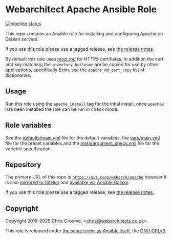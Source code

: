 # Webarchitect Apache Ansible Role

[![pipeline status](https://git.coop/webarch/apache/badges/master/pipeline.svg)](https://git.coop/webarch/apache/-/commits/master)

This repo contains an Ansible role for installing and configuring Apache on Debian servers.

If you use this role please use a tagged release, see [the release notes](https://git.coop/webarch/apache/-/releases).

By default this role uses [mod_md](https://github.com/icing/mod_md/) for HTTPS certifiates, in addition the cert and key matching the `inventory_hostname` are be copied for use by other applications, specifically Exim, see the `apache_md_cert_copy` list of dictionaries.

## Usage

Run this role using the `apache_install` tag for the intial install, once `apache2` has been installed the role can be run in check mode.

## Role variables

See the [defaults/main.yml](defaults/main.yml) file for the default variables, the [vars/main.yml](vars/main.yml) file for the preset variables and the [meta/argument_specs.yml](meta/argument_specs.yml) file for the variable specification.

## Repository

The primary URL of this repo is [`https://git.coop/webarch/apache`](https://git.coop/webarch/apache) however it is also [mirrored to GitHub](https://github.com/webarch-coop/ansible-role-apache) and [available via Ansible Galaxy](https://galaxy.ansible.com/chriscroome/apache).

If you use this role please use a tagged release, see [the release notes](https://git.coop/webarch/apache/-/releases).

## Copyright

Copyright 2018-2025 Chris Croome, &lt;[chris@webarchitects.co.uk](mailto:chris@webarchitects.co.uk)&gt;.

This role is released under [the same terms as Ansible itself](https://github.com/ansible/ansible/blob/devel/COPYING), the [GNU GPLv3](LICENSE).
